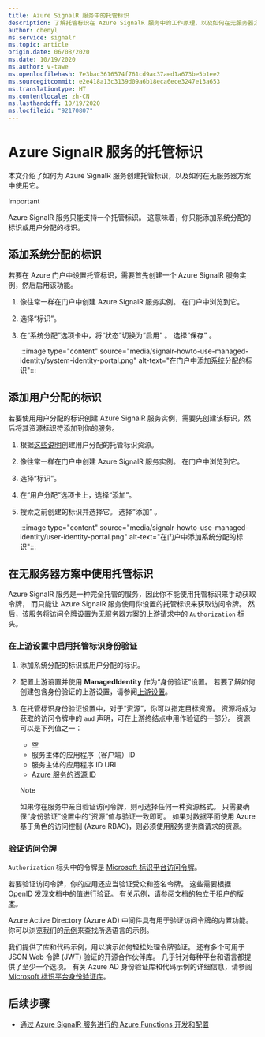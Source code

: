 ```yaml
---
title: Azure SignalR 服务中的托管标识
description: 了解托管标识在 Azure SignalR 服务中的工作原理，以及如何在无服务器方案中使用托管标识。
author: chenyl
ms.service: signalr
ms.topic: article
origin.date: 06/08/2020
ms.date: 10/19/2020
ms.author: v-tawe
ms.openlocfilehash: 7e3bac3616574f761cd9ac37aed1a673be5b1ee2
ms.sourcegitcommit: e2e418a13c3139d09a6b18eca6ece3247e13a653
ms.translationtype: HT
ms.contentlocale: zh-CN
ms.lasthandoff: 10/19/2020
ms.locfileid: "92170807"
---
```

# <a name="managed-identities-for-azure-signalr-service"></a>Azure SignalR 服务的托管标识

本文介绍了如何为 Azure SignalR 服务创建托管标识，以及如何在无服务器方案中使用它。

> [!Important] 
> Azure SignalR 服务只能支持一个托管标识。 这意味着，你只能添加系统分配的标识或用户分配的标识。 

## <a name="add-a-system-assigned-identity"></a>添加系统分配的标识

若要在 Azure 门户中设置托管标识，需要首先创建一个 Azure SignalR 服务实例，然后启用该功能。

1. 像往常一样在门户中创建 Azure SignalR 服务实例。 在门户中浏览到它。

2. 选择“标识”。

4. 在“系统分配”选项卡中，将“状态”切换为“启用”  。 选择“保存” 。

    :::image type="content" source="media/signalr-howto-use-managed-identity/system-identity-portal.png" alt-text="在门户中添加系统分配的标识":::

## <a name="add-a-user-assigned-identity"></a>添加用户分配的标识

若要使用用户分配的标识创建 Azure SignalR 服务实例，需要先创建该标识，然后将其资源标识符添加到你的服务。

1. 根据[这些说明](../active-directory/managed-identities-azure-resources/how-to-manage-ua-identity-portal.md#create-a-user-assigned-managed-identity)创建用户分配的托管标识资源。

2. 像往常一样在门户中创建 Azure SignalR 服务实例。 在门户中浏览到它。

3. 选择“标识”。

4. 在“用户分配”选项卡上，选择“添加”。

5. 搜索之前创建的标识并选择它。 选择“添加”  。

    :::image type="content" source="media/signalr-howto-use-managed-identity/user-identity-portal.png" alt-text="在门户中添加系统分配的标识":::

## <a name="use-a-managed-identity-in-serverless-scenarios"></a>在无服务器方案中使用托管标识

Azure SignalR 服务是一种完全托管的服务，因此你不能使用托管标识来手动获取令牌， 而只能让 Azure SignalR 服务使用你设置的托管标识来获取访问令牌。 然后，该服务将访问令牌设置为无服务器方案的上游请求中的 `Authorization` 标头。

### <a name="enable-managed-identity-authentication-in-upstream-settings"></a>在上游设置中启用托管标识身份验证

1. 添加系统分配的标识或用户分配的标识。

2. 配置上游设置并使用 **ManagedIdentity** 作为“身份验证”设置。 若要了解如何创建包含身份验证的上游设置，请参阅[上游设置](concept-upstream.md)。

3. 在托管标识身份验证设置中，对于“资源”，你可以指定目标资源。 资源将成为获取的访问令牌中的 `aud` 声明，可在上游终结点中用作验证的一部分。 资源可以是下列值之一：
    - 空
    - 服务主体的应用程序（客户端）ID
    - 服务主体的应用程序 ID URI
    - [Azure 服务的资源 ID](../active-directory/managed-identities-azure-resources/services-support-managed-identities.md#azure-services-that-support-azure-ad-authentication)

    > [!NOTE]
    > 如果你在服务中亲自验证访问令牌，则可选择任何一种资源格式。 只需要确保“身份验证”设置中的“资源”值与验证一致即可。 如果对数据平面使用 Azure 基于角色的访问控制 (Azure RBAC)，则必须使用服务提供商请求的资源。

### <a name="validate-access-tokens"></a>验证访问令牌

`Authorization` 标头中的令牌是 [Microsoft 标识平台访问令牌](../active-directory/develop/access-tokens.md#validating-tokens)。

若要验证访问令牌，你的应用还应当验证受众和签名令牌。 这些需要根据 OpenID 发现文档中的值进行验证。 有关示例，请参阅[文档的独立于租户的版本](https://login.partner.microsoftonline.cn/common/.well-known/openid-configuration)。

Azure Active Directory (Azure AD) 中间件具有用于验证访问令牌的内置功能。 你可以浏览我们的[示例](../active-directory/develop/sample-v2-code.md)来查找所选语言的示例。

我们提供了库和代码示例，用以演示如何轻松处理令牌验证。 还有多个可用于 JSON Web 令牌 (JWT) 验证的开源合作伙伴库。 几乎针对每种平台和语言都提供了至少一个选项。 有关 Azure AD 身份验证库和代码示例的详细信息，请参阅 [Microsoft 标识平台身份验证库](../active-directory/develop/reference-v2-libraries.md)。

## <a name="next-steps"></a>后续步骤

- [通过 Azure SignalR 服务进行的 Azure Functions 开发和配置](signalr-concept-serverless-development-config.md)
